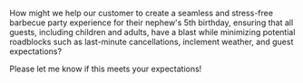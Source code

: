 How might we help our customer to create a seamless and stress-free barbecue party experience for their nephew's 5th birthday, ensuring that all guests, including children and adults, have a blast while minimizing potential roadblocks such as last-minute cancellations, inclement weather, and guest expectations?

Please let me know if this meets your expectations!